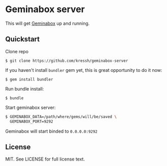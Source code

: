 Geminabox server
=================

This will get [Geminabox](https://github.com/geminabox/geminabox) up and running.

## Quickstart

Clone repo

    $ git clone https://github.com/kressh/geminabox-server

If you haven't install `bundler` gem yet, this is great opportunity to do it now:

    $ gem install bundler

Run bundle install:

    $ bundle

Start geminabox server:

```sh
$ GEMINABOX_DATA=/path/where/gems/will/be/saved \
  GEMINABOX_PORT=9292
```

Geminabox will start binded to `0.0.0.0:9292`

## License

MIT. See LICENSE for full license text.
